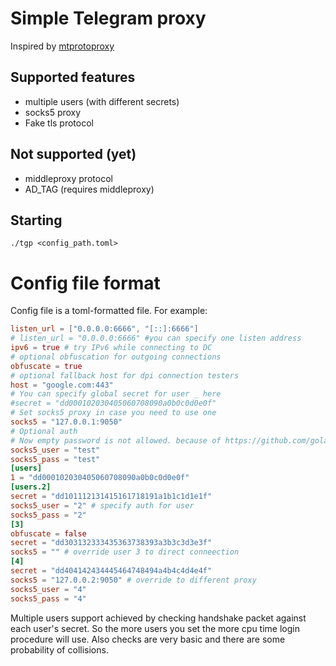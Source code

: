 # Simple Telegram proxy #

Inspired by [mtprotoproxy](https://github.com/alexbers/mtprotoproxy)

## Supported features ##
- multiple users (with different secrets)
- socks5 proxy
- Fake tls protocol

## Not supported (yet) ##

- middleproxy protocol
- AD_TAG (requires middleproxy)

## Starting ##

`./tgp <config_path.toml>`

# Config file format
Config file is a toml-formatted file. For example:
```toml
listen_url = ["0.0.0.0:6666", "[::]:6666"]
# listen_url = "0.0.0.0:6666" #you can specify one listen address
ipv6 = true # try IPv6 while connecting to DC
# optional obfuscation for outgoing connections
obfuscate = true
# optional fallback host for dpi connection testers
host = "google.com:443"
# You can specify global secret for user _ here
#secret = "dd000102030405060708090a0b0c0d0e0f"
# Set socks5 proxy in case you need to use one
socks5 = "127.0.0.1:9050"
# Optional auth
# Now empty password is not allowed. because of https://github.com/golang/go/issues/57285
socks5_user = "test"
socks5_pass = "test"
[users]
1 = "dd000102030405060708090a0b0c0d0e0f"
[users.2] 
secret = "dd101112131415161718191a1b1c1d1e1f"
socks5_user = "2" # specify auth for user
socks5_pass = "2"
[3]
obfuscate = false
secret = "dd303132333435363738393a3b3c3d3e3f"
socks5 = "" # override user 3 to direct conneection
[4]
secret = "dd404142434445464748494a4b4c4d4e4f"
socks5 = "127.0.0.2:9050" # override to different proxy
socks5_user = "4" 
socks5_pass = "4"
```

Multiple users support achieved by checking handshake packet against each 
user's secret. So the more users you set the more cpu time login procedure
will use. Also checks are very basic and there are some probability of
collisions.
